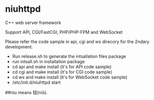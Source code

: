 # niuhttpd
C++ web server framework

Support API, CGI/FastCGI, PHP/PHP-FPM and WebSocket

Please refer the code sample in api, cgi and ws direcory for the 2ndary development.
* Run release.sh to generate the intsallation files package
* run intsall.sh in installation package
* cd api and make install (it's for API code sample)
* cd cgi and make install (it's for CGI code sample)
* cd ws and make install (it's for WebSocket code sample)
* /etc/init.d/niuhttpd start

##niu means 钮(niǔ).
